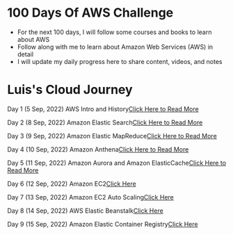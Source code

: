 # 100 Days Of AWS Challenge

- For the next 100 days, I will follow some courses and books to learn about AWS
- Follow along with me to learn about Amazon Web Services (AWS) in detail
- I will update my daily progress here to share content, videos, and notes

# Luis's Cloud Journey

Day 1 (5 Sep, 2022) AWS Intro and History[Click Here to Read More](/Day-01.md)

Day 2 (8 Sep, 2022) Amazon Elastic Search[Click Here to Read More](/Day-02.md)

Day 3 (9 Sep, 2022) Amazon Elastic MapReduce[Click Here to Read More](/Day-03.md)

Day 4 (10 Sep, 2022) Amazon Anthena[Click Here to Read More](/Day-04.md)

Day 5 (11 Sep, 2022) Amazon Aurora and Amazon ElasticCache[Click Here to Read More](/Day-05.md)

Day 6 (12 Sep, 2022) Amazon EC2[Click Here](/Day-06.md)

Day 7 (13 Sep, 2022) Amazon EC2 Auto Scaling[Click Here](/Day-07.md)

Day 8 (14 Sep, 2022) AWS Elastic Beanstalk[Click Here](/Day-08.md)

Day 9 (15 Sep, 2022) Amazon Elastic Container Registry[Click Here](/Day-09.md)
